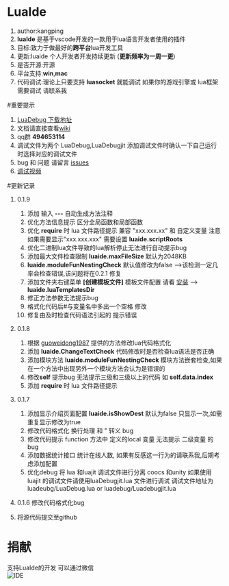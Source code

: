 
# LuaIde 
1. author:kangping  
1. **luaIde** 是基于vscode开发的一款用于lua语言开发者使用的插件  
1. 目标:致力于做最好的**跨平台**lua开发工具  
1. 更新:luaide 个人开发者开发持续更新 (**更新频率为一周一更**) 
1. 是否开源:开源
1. 平台支持:**win**,**mac**  
1. 代码调试:理论上只要支持 **luasocket** 就能调试 如果你的游戏引擎或 lua框架需要调试 请联系我

#重要提示
1.  [LuaDebug 下载地址](https://github.com/k0204/LuaIde/tree/master/luadebug)
2.  文档请直接查看[wiki](https://github.com/k0204/LuaIde/wiki)
3.  qq群 **494653114** 
3.  调试文件为两个 LuaDebug,LuaDebugjit  添加调试文件时确认一下自己运行时选择对应的调试文件
4.  bug 和  问题 请留言 [issues](https://github.com/k0204/LuaIde/issues)  
4.  [调试视频](https://github.com/k0204/LuaIde/wiki/%E8%A7%86%E9%A2%91%E6%95%99%E7%A8%8B)  


#更新记录
1. 0.1.9 
	1. 添加 输入 **---** 自动生成方法注释 
	2. 优化方法信息提示 区分全局函数和局部函数
	3. 优化  **require**  时 lua 文件路径提示 兼容 "xxx.xxx.xx" 和 自定义变量 注意如果需要显示"xxx.xxx.xxx" 需要设置 **luaide.scriptRoots** 
	4. 优化二进制lua文件导致的lua解析停止无法进行自动提示bug
	5. 添加最大文件检查限制 **luaide.maxFileSize** 默认为2048KB  
	6. **luaide.moduleFunNestingCheck** 默认值修改为false -->该检测一定几率会检查错误,该问题将在0.2.1 修复  
	7.  添加文件夹右键菜单 **[创建模板文件]**  模板文件配置 请看 [安装](https://github.com/k0204/LuaIde/wiki/%E5%AE%89%E8%A3%85) --> **luaide.luaTemplatesDir**
	8. 修正方法参数无法提示bug
	9. 格式化代码后#与变量名中多出一个空格 修改  
	10. 修复由及时检查代码语法引起的 提示错误
1. 0.1.8
	1. 根据 [guoweidong1987](https://github.com/guoweidong1987) 提供的方法修改lua代码格式化
	2. 添加 **luaide.ChangeTextCheck** 代码修改时是否检查lua语法是否正确
	3. 添加模块方法 **luaide.moduleFunNestingCheck**  模块方法嵌套检查,如果在一个方法中出现另外一个模块方法会认为是错误的
	4. 修改**self** 提示bug  无法提示三级和三级以上的代码  如 **self.data.index** 
	5. 添加  **require**  时 lua 文件路径提示
	
1. 0.1.7
	1. 添加显示介绍页面配置 **luaide.isShowDest** 默认为false 只显示一次,如需重复显示修改为true
	2. 修改代码格式化 换行处理 和 " 转义 bug
	3. 修改代码提示  function  方法中 定义的local 变量 无法提示 二级变量 的bug
	4. 添加数据统计接口 统计在线人数, 如果有反感这一行为的请联系我,后期考虑添加配置
	5. 优化debug  将 lua 和luajit 调试文件进行分离 coocs 和unity 如果使用luajit 的调试文件请使用luaDebugjit.lua 文件进行调试  调试文件地址为luadeubg/LuaDebug.lua or luadebug/Luadebugjit.lua
	 

1. 0.1.6 修改代码格式化bug   
1. 将源代码提交至github 


# 捐献      
支持LuaIde的开发 可以通过微信  
![IDE](https://coding.net/u/k0204/p/imgres/git/raw/master/money.png)
